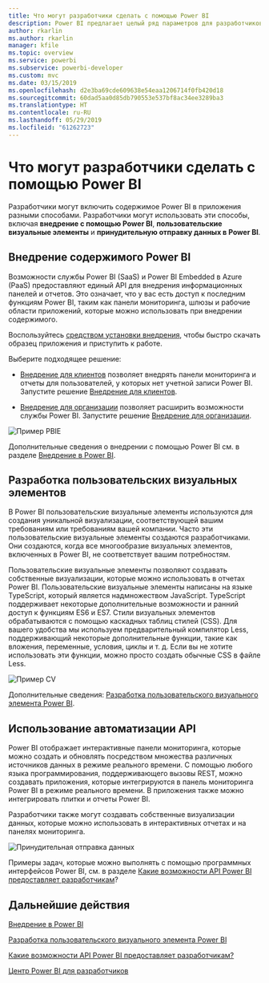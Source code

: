 ```yaml
---
title: Что могут разработчики сделать с помощью Power BI
description: Power BI предлагает целый ряд параметров для разработчиков, начиная от параметров внедрения и заканчивая настраиваемыми визуальными элементами и наборами данных потоковой передачи.
author: rkarlin
ms.author: rkarlin
manager: kfile
ms.topic: overview
ms.service: powerbi
ms.subservice: powerbi-developer
ms.custom: mvc
ms.date: 03/15/2019
ms.openlocfilehash: d2e3ba69cde609638e54eaa1206714f0fb420d18
ms.sourcegitcommit: 60dad5aa0d85db790553e537bf8ac34ee3289ba3
ms.translationtype: HT
ms.contentlocale: ru-RU
ms.lasthandoff: 05/29/2019
ms.locfileid: "61262723"
---
```

# <a name="what-can-developers-do-with-power-bi"></a>Что могут разработчики сделать с помощью Power BI

Разработчики могут включить содержимое Power BI в приложения разными способами. Разработчики могут использовать эти способы, включая **внедрение с помощью Power BI**, **пользовательские визуальные элементы** и **принудительную отправку данных в Power BI**.

## <a name="embedding-power-bi-content"></a>Внедрение содержимого Power BI

Возможности службы Power BI (SaaS) и Power BI Embedded в Azure (PaaS) предоставляют единый API для внедрения информационных панелей и отчетов. Это означает, что у вас есть доступ к последним функциям Power BI, таким как панели мониторинга, шлюзы и рабочие области приложений, которые можно использовать при внедрении содержимого.

Воспользуйтесь [средством установки внедрения](https://aka.ms/embedsetup), чтобы быстро скачать образец приложения и приступить к работе.

Выберите подходящее решение:

* [Внедрение для клиентов](embedding.md#embedding-for-your-customers) позволяет внедрять панели мониторинга и отчеты для пользователей, у которых нет учетной записи Power BI. Запустите решение [Внедрение для клиентов](https://aka.ms/embedsetup/AppOwnsData).

* [Внедрение для организации](embedding.md#embedding-for-your-organization) позволяет расширить возможности службы Power BI. Запустите решение [Внедрение для организации](https://aka.ms/embedsetup/UserOwnsData).

![Пример PBIE](media/what-can-you-do/what-can-you-do-02.png)

Дополнительные сведения о внедрении с помощью Power BI см. в разделе [Внедрение в Power BI](embedding.md).

## <a name="developing-custom-visuals"></a>Разработка пользовательских визуальных элементов

В Power BI пользовательские визуальные элементы используются для создания уникальной визуализации, соответствующей вашим требованиям или требованиям вашей компании. Часто эти пользовательские визуальные элементы создаются разработчиками. Они создаются, когда все многообразие визуальных элементов, включенных в Power BI, не соответствует вашим потребностям.

Пользовательские визуальные элементы позволяют создавать собственные визуализации, которые можно использовать в отчетах Power BI. Пользовательские визуальные элементы написаны на языке TypeScript, который является надмножеством JavaScript. TypeScript поддерживает некоторые дополнительные возможности и ранний доступ к функциям ES6 и ES7. Стили визуальных элементов обрабатываются с помощью каскадных таблиц стилей (CSS). Для вашего удобства мы используем предварительный компилятор Less, поддерживающий некоторые дополнительные функции, такие как вложения, переменные, условия, циклы и т. д. Если вы не хотите использовать эти функции, можно просто создать обычные CSS в файле Less.

![Пример CV](media/what-can-you-do/powerbi-custom-visual-store.png)

Дополнительные сведения: [Разработка пользовательского визуального элемента Power BI](custom-visual-develop-tutorial.md).

## <a name="using-api-automation"></a>Использование автоматизации API

Power BI отображает интерактивные панели мониторинга, которые можно создать и обновлять посредством множества различных источников данных в режиме реального времени. С помощью любого языка программирования, поддерживающего вызовы REST, можно создавать приложения, которые интегрируются в панель мониторинга Power BI в режиме реального времени. В приложения также можно интегрировать плитки и отчеты Power BI.

Разработчики также могут создавать собственные визуализации данных, которые можно использовать в интерактивных отчетах и на панелях мониторинга.

![Принудительная отправка данных](media/what-can-you-do/powerbi-push-data.png)

Примеры задач, которые можно выполнять с помощью программных интерфейсов Power BI, см. в разделе [Какие возможности API Power BI предоставляет разработчикам](overview-of-power-bi-rest-api.md)?

## <a name="next-steps"></a>Дальнейшие действия

[Внедрение в Power BI](embedding.md)  

[Разработка пользовательского визуального элемента Power BI](https://microsoft.github.io/PowerBI-visuals/docs/step-by-step-lab/developing-a-power-bi-custom-visual/)

[Какие возможности API Power BI предоставляет разработчикам?](overview-of-power-bi-rest-api.md)

[Центр Power BI для разработчиков](https://powerbi.microsoft.com/developers/)
